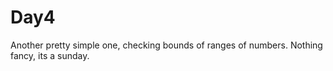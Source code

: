 # Day4 
Another pretty simple one, checking bounds of ranges of numbers. Nothing fancy, its a sunday.
